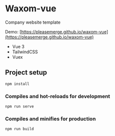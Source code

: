 # Waxom-vue
Company website template

Demo: [https://pleasemerge.github.io/waxom-vue](https://pleasemerge.github.io/waxom-vue)

- Vue 3
- TailwindCSS
- Vuex

## Project setup
```
npm install
```

### Compiles and hot-reloads for development
```
npm run serve
```

### Compiles and minifies for production
```
npm run build
```
